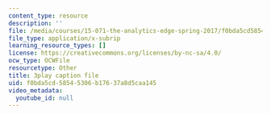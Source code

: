 ```yaml
---
content_type: resource
description: ''
file: /media/courses/15-071-the-analytics-edge-spring-2017/f0bda5cd58545306b17637a8d5caa145_AlDhA-NY5IA.vtt
file_type: application/x-subrip
learning_resource_types: []
license: https://creativecommons.org/licenses/by-nc-sa/4.0/
ocw_type: OCWFile
resourcetype: Other
title: 3play caption file
uid: f0bda5cd-5854-5306-b176-37a8d5caa145
video_metadata:
  youtube_id: null
---
```

